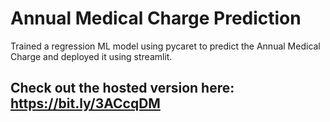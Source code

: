 # Annual Medical Charge Prediction
Trained a regression ML model using pycaret to predict the Annual Medical Charge and deployed it using streamlit.
## Check out the hosted version here: https://bit.ly/3ACcqDM
